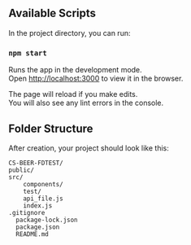

## Available Scripts

In the project directory, you can run:

### `npm start`

Runs the app in the development mode.<br>
Open [http://localhost:3000](http://localhost:3000) to view it in the browser.

The page will reload if you make edits.<br>
You will also see any lint errors in the console.




## Folder Structure

  After creation, your project should look like this:

  ```
  CS-BEER-FDTEST/
  public/
  src/
      components/
      test/
      api_file.js
      index.js
  .gitignore
    package-lock.json
    package.json
    README.md